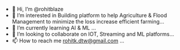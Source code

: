 - 👋 Hi, I’m @rohitblaze
- 👀 I’m interested in Building platform to help Agriculture & Flood Management to minimize the loss increase efficient farming...
- 🌱 I’m currently learning AI & ML ...
- 💞️ I’m looking to collaborate on IOT, Streaming and ML platforms...
- 📫 How to reach me rohitk.dtw@gmail.com ...

<!---
rohitblaze/rohitblaze is a ✨ special ✨ repository because its `README.md` (this file) appears on your GitHub profile.
You can click the Preview link to take a look at your changes.
--->

